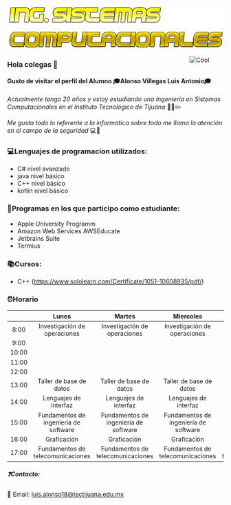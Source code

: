 ![](https://github.com/Luis-Alonso18/Luis-Alonso18/blob/master/Cool%20Text%20-%20Ing%20Sistemas%20Computacionales%20363672177615194.png)

<a href="http://es.cooltext.com" target="_top"><img src="https://cooltext.com/images/ct_pixel.gif" align="Right" width="80" height="15" alt="Cool Text: Generador de Logotipos y Gráficos." border="0" /></a>

### Hola colegas 👋


#### Gusto de visitar el perfil del Alumno 🎓Alonso Villegas Luis Antonio🎓

_Actualmente tengo 20 años y estoy estudiando una Ingeniería en Sistemas Computacionales en el Instituto Tecnológico de Tijuana_ 🏫📕✏️

_Me gusta todo lo referente a la informatica sobre todo me llama la atención en el campo de la seguridad_ 💻🔐

### 💻Lenguajes de programacion utilizados:
- C# nivel avanzado
- java nivel básico
- C++ nivel básico
- kotlin nivel básico


### 💾Programas en los que participo como estudiante:
- Apple University Programm 
- Amazon Web Services AWSEducate 
- Jetbrains Suite
- Termius


### 📚Cursos:
- C++ (https://www.sololearn.com/Certificate/1051-10608935/pdf/)



### ⏰Horario
|            |  **Lunes** | **Martes**  | **Miercoles**   | **Jueves** |
|:---:|:---:|:---:|:---:|:---:|
|  8:00|Investigación de operaciones| Investigación de operaciones  | Investigación de operaciones  | Investigación de operaciones  |
| 9:00|   |   |   |   |
| 10:00|   |   |   |   |
| 11:00|   |   |   |   |
| 12:00|   |   |   |   |
| 13:00|  Taller de base de datos |Taller de base de datos   |Taller de base de datos   | Taller de base de datos  |
| 14:00|  Lenguajes de interfaz |Lenguajes de interfaz   | Lenguajes de interfaz  | Lenguajes de interfaz  |
| 15:00| Fundamentos de ingeniería de software  | Fundamentos de ingeniería de software   |  Fundamentos de ingeniería de software  | Fundamentos de ingeniería de software   |
| 16:00|  Graficación | Graficación  | Graficación  |  Graficación |
| 17:00  | Fundamentos de telecomunicaciones  | Fundamentos de telecomunicaciones  | Fundamentos de telecomunicaciones  | Fundamentos de telecomunicaciones  |




##### ❓Contacto:
📧 Email: luis.alonso18@tectijuana.edu.mx

